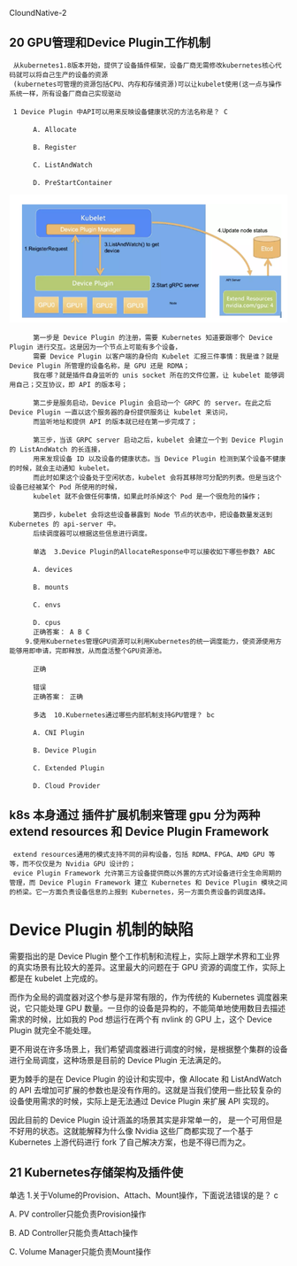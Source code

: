 CloundNative-2

##   20  GPU管理和Device Plugin工作机制


     从kubernetes1.8版本开始，提供了设备插件框架，设备厂商无需修改kubernetes核心代码就可以将自己生产的设备的资源
     (kubernetes可管理的资源包括CPU、内存和存储资源)可以让kubelet使用(这一点与操作系统一样，所有设备厂商自己实现驱动
     
     1 Device Plugin 中API可以用来反映设备健康状况的方法名称是？ C

          A. Allocate

          B. Register

          C. ListAndWatch

          D. PreStartContainer
          
          
          
          

     
 
   





 ![](img/device-plugin.png)  

          第一步是 Device Plugin 的注册，需要 Kubernetes 知道要跟哪个 Device Plugin 进行交互。这是因为一个节点上可能有多个设备，
          需要 Device Plugin 以客户端的身份向 Kubelet 汇报三件事情：我是谁？就是 Device Plugin 所管理的设备名称，是 GPU 还是 RDMA；
          我在哪？就是插件自身监听的 unis socket 所在的文件位置，让 kubelet 能够调用自己；交互协议，即 API 的版本号；

          第二步是服务启动，Device Plugin 会启动一个 GRPC 的 server。在此之后 Device Plugin 一直以这个服务器的身份提供服务让 kubelet 来访问，
          而监听地址和提供 API 的版本就已经在第一步完成了；

          第三步，当该 GRPC server 启动之后，kubelet 会建立一个到 Device Plugin 的 ListAndWatch 的长连接， 
          用来发现设备 ID 以及设备的健康状态。当 Device Plugin 检测到某个设备不健康的时候，就会主动通知 kubelet。
          而此时如果这个设备处于空闲状态，kubelet 会将其移除可分配的列表。但是当这个设备已经被某个 Pod 所使用的时候，
          kubelet 就不会做任何事情，如果此时杀掉这个 Pod 是一个很危险的操作；

          第四步，kubelet 会将这些设备暴露到 Node 节点的状态中，把设备数量发送到 Kubernetes 的 api-server 中。
          后续调度器可以根据这些信息进行调度。
          
          单选  3.Device Plugin的AllocateResponse中可以接收如下哪些参数? ABC

          A. devices

          B. mounts

          C. envs

          D. cpus
          正确答案： A B C
        9.使用Kubernetes管理GPU资源可以利用Kubernetes的统一调度能力，使资源使用方能够用即申请，完即释放，从而盘活整个GPU资源池。

          正确

          错误
          正确答案： 正确  

          多选  10.Kubernetes通过哪些内部机制支持GPU管理？ bc 

          A. CNI Plugin

          B. Device Plugin

          C. Extended Plugin

          D. Cloud Provider


## k8s 本身通过  插件扩展机制来管理 gpu  分为两种 extend resources 和 Device Plugin Framework 

     extend resources通用的模式支持不同的异构设备，包括 RDMA、FPGA、AMD GPU 等等，而不仅仅是为 Nvidia GPU 设计的；
     evice Plugin Framework 允许第三方设备提供商以外置的方式对设备进行全生命周期的管理，而 Device Plugin Framework 建立 Kubernetes 和 Device Plugin 模块之间的桥梁。它一方面负责设备信息的上报到 Kubernetes，另一方面负责设备的调度选择。
     
     
   # Device Plugin 机制的缺陷
   需要指出的是 Device Plugin 整个工作机制和流程上，实际上跟学术界和工业界的真实场景有比较大的差异。这里最大的问题在于 GPU 资源的调度工作，实际上都是在 kubelet 上完成的。

而作为全局的调度器对这个参与是非常有限的，作为传统的 Kubernetes 调度器来说，它只能处理 GPU 数量。一旦你的设备是异构的，不能简单地使用数目去描述需求的时候，比如我的 Pod 想运行在两个有 nvlink 的 GPU 上，这个 Device Plugin 就完全不能处理。

更不用说在许多场景上，我们希望调度器进行调度的时候，是根据整个集群的设备进行全局调度，这种场景是目前的 Device Plugin 无法满足的。

更为棘手的是在 Device Plugin 的设计和实现中，像 Allocate 和 ListAndWatch 的 API 去增加可扩展的参数也是没有作用的。这就是当我们使用一些比较复杂的设备使用需求的时候，实际上是无法通过 Device Plugin 来扩展 API 实现的。

因此目前的 Device Plugin 设计涵盖的场景其实是非常单一的， 是一个可用但是不好用的状态。这就能解释为什么像 Nvidia 这些厂商都实现了一个基于 Kubernetes 上游代码进行 fork 了自己解决方案，也是不得已而为之。
  
##  21  Kubernetes存储架构及插件使
 
单选  1.关于Volume的Provision、Attach、Mount操作，下面说法错误的是？ c

A. PV controller只能负责Provision操作

B. AD Controller只能负责Attach操作

C. Volume Manager只能负责Mount操作
